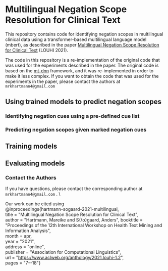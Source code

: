 # Multilingual Negation Scope Resolution for Clinical Text
This repository contains code for identifying negation scopes in multilingual clinical data using a transformer-based multilingual language model (mbert), as described in the paper [Multilingual Negation Scope Resolution for Clinical Text](https://www.aclweb.org/anthology/2021.louhi-1.2.pdf) (LOUHI 2021).

The code in this repository is a re-implementation of the original code that was used for the experiments described in the paper. The original code is based on the [mt-dnn](https://github.com/namisan/mt-dnn) framework, and it was re-implemented in order to make it less complex. If you want to obtain the code that was used for the experiments in the paper, please contact the authors at ```mrkhartmann4@gmail.com``` 
## Using trained models to predict negation scopes
### Identifying negation cues using a pre-defined cue list
### Predicting negation scopes given marked negation cues
## Training models
## Evaluating models
### Contact the Authors
If you have questions, please contact the corresponding author at  ```mrkhartmann4@gmail.com``` . \

Our work can be cited using \
@inproceedings{hartmann-sogaard-2021-multilingual, \
    title = "Multilingual Negation Scope Resolution for Clinical Text", \
    author = "Hartmann, Mareike  and
      S{\o}gaard, Anders",
    booktitle = "Proceedings of the 12th International Workshop on Health Text Mining and Information Analysis", \
    month = apr, \
    year = "2021",\
    address = "online", \
    publisher = "Association for Computational Linguistics", \
    url = "https://www.aclweb.org/anthology/2021.louhi-1.2", \
    pages = "7--18"}
